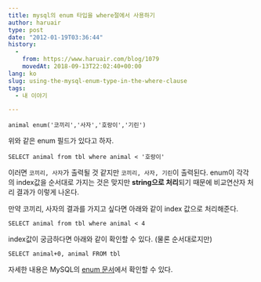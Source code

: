 ```yaml
---
title: mysql의 enum 타입을 where절에서 사용하기
author: haruair
type: post
date: "2012-01-19T03:36:44"
history:
  - 
    from: https://www.haruair.com/blog/1079
    movedAt: 2018-09-13T22:02:40+00:00
lang: ko
slug: using-the-mysql-enum-type-in-the-where-clause
tags:
  - 내 이야기

---
```

    animal enum('코끼리','사자','호랑이','기린')
    

위와 같은 enum 필드가 있다고 하자.

    SELECT animal from tbl where animal < '호랑이'
    

이러면 `코끼리, 사자`가 출력될 것 같지만 `코끼리, 사자, 기린`이 출력된다. enum이 각각의 index값을 순서대로 가지는 것은 맞지만 **string으로 처리**되기 때문에 비교연산자 처리 결과가 이렇게 나온다.

만약 코끼리, 사자의 결과를 가지고 싶다면 아래와 같이 index 값으로 처리해준다.

    SELECT animal from tbl where animal < 4
    

index값이 궁금하다면 아래와 같이 확인할 수 있다. (물론 순서대로지만)

    SELECT animal+0, animal FROM tbl
    

자세한 내용은 MySQL의 [enum 문서][1]에서 확인할 수 있다.

 [1]: http://dev.mysql.com/doc/refman/5.6/en/enum.html